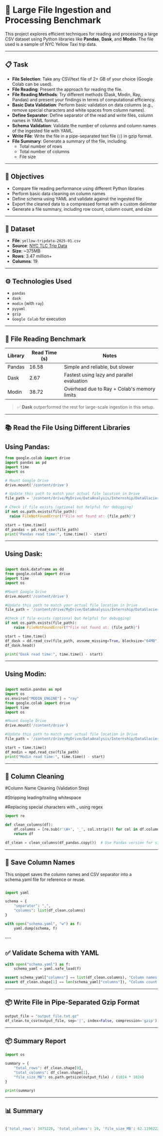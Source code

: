 # 🚀 Large File Ingestion and Processing Benchmark

This project explores efficient techniques for reading and processing a large CSV dataset using Python libraries like **Pandas**, **Dask**, and **Modin**. The file used is a sample of NYC Yellow Taxi trip data.

---

## 📋 Task

- **File Selection**: Take any CSV/text file of 2+ GB of your choice (Google Colab can be used).
- **File Reading**: Present the approach for reading the file.
- **File Reading Methods**: Try different methods (Dask, Modin, Ray, Pandas) and present your findings in terms of computational efficiency.
- **Basic Data Validation**: Perform basic validation on data columns (e.g., remove special characters and white spaces from column names).
- **Define Separator**: Define separator of the read and write files, column names in YAML format.
- **Schema Validation**: Validate the number of columns and column names of the ingested file with YAML.
- **Write File**: Write the file in a pipe-separated text file (`|`) in gzip format.
- **File Summary**: Generate a summary of the file, including:
  - Total number of rows
  - Total number of columns
  - File size

---

## 📌 Objectives

- Compare file reading performance using different Python libraries
- Perform basic data cleaning on column names
- Define schema using YAML and validate against the ingested file
- Export the cleaned data to a compressed format with a custom delimiter
- Generate a file summary, including row count, column count, and size

---

## 📂 Dataset

- **File**: `yellow-tripdata-2025-01.csv`
- **Source**: [NYC TLC Trip Data](https://www.nyc.gov/site/tlc/about/tlc-trip-record-data.page)
- **Size**: ~375MB
- **Rows**: 3.47 million+
- **Columns**: 19

---

## ⚙️ Technologies Used

- `pandas`
- `dask`
- `modin` (with `ray`)
- `pyyaml`
- `gzip`
- `Google Colab` for execution

---

## 🚀 File Reading Benchmark

| **Library** | **Read Time (s)** | **Notes** |
|-------------|-------------------|-----------|
| Pandas      | 16.58             | Simple and reliable, but slower |
| Dask        | 2.67              | Fastest using lazy and parallel evaluation |
| Modin       | 38.72             | Overhead due to Ray + Colab's memory limits |

> ✅ **Dask** outperformed the rest for large-scale ingestion in this setup.

---

## 📚 Read the File Using Different Libraries


## Using Pandas:
```python
from google.colab import drive
import pandas as pd
import time
import os

# Mount Google Drive
drive.mount('/content/drive')

# Update this path to match your actual file location in Drive
file_path = '/content/drive/MyDrive/DataAnalysis/Internship/DataGlaciers/Week-6/yellow-tripdata-2025-01.csv'

# Check if file exists (optional but helpful for debugging)
if not os.path.exists(file_path):
  raise FileNotFoundError(f"File not found at: {file_path}")

start = time.time()
df_pandas = pd.read_csv(file_path)
print("Pandas read time:", time.time() - start)

```
---

## Using Dask:

```python

import dask.dataframe as dd
from google.colab import drive
import time
import os

#Mount Google Drive
drive.mount('/content/drive')

#Update this path to match your actual file location in Drive
file_path = '/content/drive/MyDrive/DataAnalysis/Internship/DataGlaciers/Week-6/yellow-tripdata-2025-01.csv'

#Check if file exists (optional but helpful for debugging)
if not os.path.exists(file_path):
    raise FileNotFoundError(f"File not found at: {file_path}")

start = time.time()
df_dask = dd.read_csv(file_path, assume_missing=True, blocksize="64MB")
df_dask.head()

print("Dask read time:", time.time() - start)

```
---

## Using Modin:

```python

import modin.pandas as mpd
import os
os.environ["MODIN_ENGINE"] = "ray"
from google.colab import drive
import time
import os

#Mount Google Drive
drive.mount('/content/drive')

#Update this path to match your actual file location in Drive
file_path = '/content/drive/MyDrive/DataAnalysis/Internship/DataGlaciers/Week-6/yellow-tripdata-2025-01.csv'

start = time.time()
df_modin = mpd.read_csv(file_path)
print("Modin read time:", time.time() - start)

```
---

## 🧹 Column Cleaning


#Column Name Cleaning (Validation Step)

#Stripping leading/trailing whitespace

#Replacing special characters with _ using regex


```python 
import re

def clean_columns(df):
    df.columns = [re.sub(r'\W+', '_', col.strip()) for col in df.columns]
    return df

df_clean = clean_columns(df_pandas.copy())  # Use Pandas version for simplicity

```
---

## 💾 Save Column Names

This snippet saves the column names and CSV separator into a schema.yaml file for reference or reuse.

```python

import yaml

schema = {
    "separator": ",",
    "columns": list(df_clean.columns)
}

with open("schema.yaml", "w") as f:
    yaml.dump(schema, f)

```
---<br>

## ✅ Validate Schema with YAML

```python
with open("schema.yaml") as f:
    schema_yaml = yaml.safe_load(f)

assert schema_yaml["columns"] == list(df_clean.columns), "Column names don't match"
assert df_clean.shape[1] == len(schema_yaml["columns"]), "Column count mismatch"


```
---

## 📦 Write File in Pipe-Separated Gzip Format

```python
output_file = "output_file.txt.gz"
df_clean.to_csv(output_file, sep='|', index=False, compression='gzip')

```
---

## 📦 Summary Report

```python
import os

summary = {
    "total_rows": df_clean.shape[0],
    "total_columns": df_clean.shape[1],
    "file_size_MB": os.path.getsize(output_file) / (1024 * 1024)
}

print(summary)
```
---

## 📊 Summary

```python

{'total_rows': 3475226, 'total_columns': 19, 'file_size_MB': 62.119622230529785}

```



